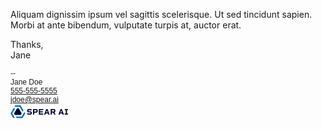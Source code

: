 Aliquam dignissim ipsum vel sagittis scelerisque. Ut sed tincidunt sapien.  
Morbi at ante bibendum, vulputate turpis at, auctor erat.

Thanks,  
Jane

<div style="font-family:sans-serif;font-size:12px;">
  --<br>
  Jane Doe<br>
  <a href="tel:5169468226">555-555-5555</a><br>
  <a href="mailto:jdoe@spear.ai">jdoe@spear.ai</a><br>
  <a href="https://spear.ai">
    <img alt="Spear AI" src="logo-light.png" width="92">
  </a>
</div>
